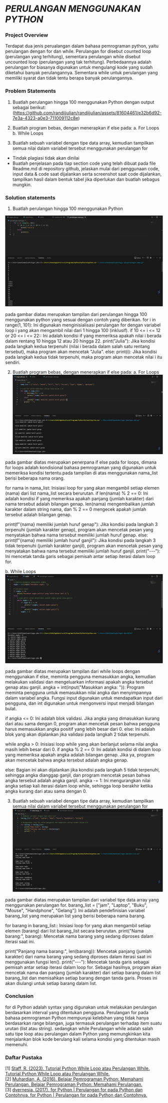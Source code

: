# _PERULANGAN MENGGUNAKAN PYTHON_

### Project Overview

Terdapat dua jenis perualangan dalam bahasa pemrograman python, yaitu perulangan dengan for dan while.
Perulangan for disebut counted loop (perulangan yang terhitung), sementara perulangan while disebut uncounted loop (perulangan yang tak terhitung). Perbedaannya adalah perulangan for biasanya digunakan untuk mengulangi kode yang sudah diketahui banyak perulangannya. Sementara while untuk perulangan yang memiliki syarat dan tidak tentu berapa banyak perulangannya.

### Problem Statements

1. Buatlah perulangan hingga 100 menggunakan Python dengan output sebagai berikut:
   (https://github.com/randiijulian/randiijulian/assets/81604461/e32b6d92-7e3a-4323-a0e3-711009112c8e)

2. Buatlah program bebas, dengan menerapkan if else pada:
   a. For Loops  
   b. While Loops

3. Buatlah sebuah variabel dengan tipe data array, kemudian tampilkan semua nilai dalam variabel tersebut menggunakan perulangan for

- Tindak plagiasi tidak akan dinilai
- Buatlah penjelasan pada tiap section code yang telah dibuat pada file Readme.md di repository github, jelaskan mulai dari penggunaan code, input data & code saat dijalankan serta screenshot saat code dijalankan, tampilkan hasil dalam bentuk tabel jika diperlukan dan buatlah sebagus mungkin.

### Solution statements

1. Buatlah perulangan hingga 100 menggunakan Python

![App Screenshot](./image/image1.png)

pada gambar diatas merupakan tampilan dari perulangan hingga 100 menggunakan python yang sesuai dengan contoh yang diberikan. for i in range(1, 101): Ini digunakan menginisialisasi perulangan for dengan variabel loop i yang akan mengambil nilai dari 1 hingga 100 (inklusif).
if 10 <= i <= 12 or 20 <= i <= 22:: Ini adalah kondisi if yang memeriksa apakah nilai i berada dalam rentang 10 hingga 12 atau 20 hingga 22. print("Julia"): Jika kondisi pada langkah kedua terpenuhi (nilai i berada dalam salah satu rentang tersebut), maka program akan mencetak "Julia". else: print(i): Jika kondisi pada langkah kedua tidak terpenuhi, maka program akan mencetak nilai i itu sendiri.

2. Buatlah program bebas, dengan menerapkan if else pada:
   a. For Loops  
   ![App Screenshot](./image/image2.png)

pada gambar diatas merupakan penerpana if else pada for loops, dimana for loops adalah kondisional bahasa pemrograman yang digunakan untuk memeriksa kondisi tertentu.pada tampilan di atas menggunakan nama_list berisi beberapa nama orang.

for nama in nama_list: Inisiasi loop for yang akan mengambil setiap elemen (nama) dari list nama_list secara berurutan. if len(nama) % 2 == 0: Ini adalah kondisi if yang memeriksa apakah panjang (jumlah karakter) dari nama tersebut adalah bilangan genap. len(nama) mengembalikan jumlah karakter dalam string nama, dan % 2 == 0 mengecek apakah jumlah tersebut adalah bilangan genap.

print(f"{nama} memiliki jumlah huruf genap"): Jika kondisi pada langkah 3 terpenuhi (jumlah karakter genap), program akan mencetak pesan yang menyatakan bahwa nama tersebut memiliki jumlah huruf genap. else: print(f"{nama} memiliki jumlah huruf ganjil"): Jika kondisi pada langkah 3 tidak terpenuhi (jumlah karakter ganjil), program akan mencetak pesan yang menyatakan bahwa nama tersebut memiliki jumlah huruf ganjil. print("---"): Ini mencetak tanda garis sebagai pemisah antar setiap iterasi dalam loop for.

b. While Loops
![App Screenshot](./image/image3.png)

pada gambar diatas merupakan tampilan dari while loops dengan menggunakan if else, meminta pengguna memasukkan angka, kemudian melakukan validasi dan mengeluarkan informasi apakah angka tersebut genap atau ganjil. angka = int(input("Masukkan angka: ")): Program meminta pengguna untuk memasukkan nilai angka dan menyimpannya dalam variabel angka. Fungsi input digunakan untuk mendapatkan input dari pengguna, dan int digunakan untuk mengonversi input menjadi bilangan bulat.

if angka <= 0: Ini adalah blok validasi. Jika angka yang dimasukkan kurang dari atau sama dengan 0, program akan mencetak pesan bahwa pengguna harus memasukkan angka positif yang lebih besar dari 0. else: Ini adalah blok yang akan dijalankan jika validasi pada langkah 2 tidak terpenuhi.

while angka > 0: Inisiasi loop while yang akan berlanjut selama nilai angka masih lebih besar dari 0. if angka % 2 == 0: Ini adalah kondisi di dalam loop yang memeriksa apakah angka adalah bilangan genap. Jika ya, program akan mencetak bahwa angka tersebut adalah angka genap.

else: Bagian ini akan dijalankan jika kondisi pada langkah 5 tidak terpenuhi, sehingga angka dianggap ganjil, dan program mencetak pesan bahwa angka tersebut adalah angka ganjil. angka -= 1: Ini mengurangkan nilai angka setiap kali iterasi dalam loop while, sehingga loop berakhir ketika angka kurang dari atau sama dengan 0.

3. Buatlah sebuah variabel dengan tipe data array, kemudian tampilkan semua nilai dalam variabel tersebut menggunakan perulangan for
   ![App Screenshot](./image/image4.png)

pada gambar diatas merupakan tampilan dari variabel tipe data array yang menggunakan perulangan for. barang_list = ["jam", "Laptop", "Buku", "Mouse", "Handphone", "Gelang"]: Ini adalah pendefinisian variabel barang_list yang merupakan list yang berisi beberapa nama barang.

for barang in barang_list:: Inisiasi loop for yang akan mengambil setiap elemen (barang) dari list barang_list secara berurutan. print("Nama barang:", barang): Mencetak nama barang yang sedang diproses dalam iterasi saat ini.

print("Panjang nama barang:", len(barang)): Mencetak panjang (jumlah karakter) dari nama barang yang sedang diproses dalam iterasi saat ini menggunakan fungsi len().
print("---"): Mencetak tanda garis sebagai pemisah antar setiap iterasi dalam loop for.
Sebagai hasilnya, program akan mencetak nama dan panjang (jumlah karakter) dari setiap barang dalam list barang_list dan memisahkan setiap barang dengan tanda garis. Proses ini akan diulangi untuk setiap barang dalam list.

### Conclusion

for di Python adalah syntax yang digunakan untuk melakukan perulangan berdasarkan interval yang ditentukan pengguna. Perulangan for pada bahasa pemrograman Python mempunyai kelebihan yang tidak hanya berdasarkan range bilangan, juga termasuk perulangan terhadap item suatu urutan (list atau string). sedangkan while Perulangan while adalah salah satu tipe loop atau perulangan dalam Python yang memungkinkan kita menjalankan blok kode berulang kali selama kondisi yang ditentukan masih memenuhi.

### Daftar Pustaka


[1] [Staff, R. (2023). Tutorial Python While Loop atau Perulangan While. Tutorial Python While Loop atau Perulangan While.](https://revou.co/panduan-teknis/python-while-loop)  
[2] [Muhardian, A. (2016). Belajar Pemrograman Python: Memahami Perulangan. Belajar Pemrograman Python: Memahami Perulangan.](https://www.petanikode.com/python-perulangan/)  
[3] [dvernesia. (2017). for Python | Perulangan for pada Python dan Contohnya. for Python | Perulangan for pada Python dan Contohnya.](https://www.advernesia.com/blog/python/for-python-perulangan-for-pada-python-dan-contohnya/)
